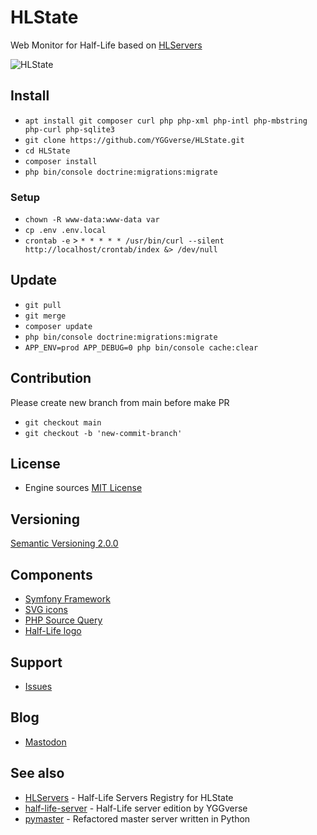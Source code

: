 # HLState

Web Monitor for Half-Life based on [HLServers](https://github.com/YGGverse/HLServers)

![HLState](https://github.com/YGGverse/HLState/assets/108541346/e8559edf-8429-496e-afbb-752a822cd3d6)

## Install

* `apt install git composer curl php php-xml php-intl php-mbstring php-curl php-sqlite3`
* `git clone https://github.com/YGGverse/HLState.git`
* `cd HLState`
* `composer install`
* `php bin/console doctrine:migrations:migrate`

### Setup

* `chown -R www-data:www-data var`
* `cp .env .env.local`
* `crontab -e` > `* * * * * /usr/bin/curl --silent http://localhost/crontab/index &> /dev/null`

## Update

* `git pull`
* `git merge`
* `composer update`
* `php bin/console doctrine:migrations:migrate`
* `APP_ENV=prod APP_DEBUG=0 php bin/console cache:clear`

## Contribution

Please create new branch from main before make PR

* `git checkout main`
* `git checkout -b 'new-commit-branch'`

## License

* Engine sources [MIT License](https://github.com/YGGverse/HLState/blob/main/LICENSE)

## Versioning

[Semantic Versioning 2.0.0](https://semver.org/#semantic-versioning-200)

## Components

* [Symfony Framework](https://symfony.com)
* [SVG icons](https://icons.getbootstrap.com)
* [PHP Source Query](https://github.com/xPaw/PHP-Source-Query)
* [Half-Life logo](https://commons.wikimedia.org/wiki/File:Half-Life_lambda_logo.svg)

## Support

* [Issues](https://github.com/YGGverse/HLState/issues)

## Blog

* [Mastodon](https://mastodon.social/@YGGverse)

## See also

* [HLServers](https://github.com/YGGverse/HLServers) - Half-Life Servers Registry for HLState
* [half-life-server](https://github.com/YGGverse/half-life-server) - Half-Life server edition by YGGverse
* [pymaster](https://github.com/YGGverse/pymaster) - Refactored master server written in Python
